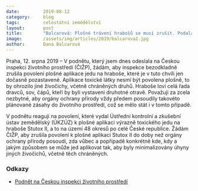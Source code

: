 ```yaml
---
date:         2019-08-12
category:     blog
tags:         celostátní zemědělství
layout:       post
title:        "Balcarová: Plošné trávení hrabošů se musí zrušit. Podala jsem podnět na Českou inspekci životního prostředí"
image:        /assets/img/articles/2019/balcarova2.jpg
author:       Dana Balcarová
---
```


Praha, 12. srpna 2019 – V podnětu, který jsem dnes odeslala na Českou inspekci životního prostředí (ČIŽP), žádám, aby inspekce bezodkladně zrušila povolení plošné aplikace jedu na hraboše, které je v tuto chvíli jen dočasně pozastavené. Aplikace toxické látky nesmí být povolena plošně, to by ohrozilo jiné živočichy, včetně chráněných druhů. Hraboše loví celá řada dravců, sov, čápů, kteří by byli vystaveni druhotné otravě. Považuji za zcela nezbytné, aby orgány ochrany přírody vždy předem posoudily takovéto plánované zásahy do životního prostředí, což se mělo stát i v tomto případě.

V podnětu reaguji na povolení, které vydal Ústřední kontrolní a zkušební ústav zemědělský (ÚKZÚZ) k plošné aplikaci výrazně toxického jedu na hraboše Stutox II, a to na území 48 okresů po celé České republice. Žádám ČIŽP, aby zrušila povolení k plošné aplikaci Stutox II do doby než orgány ochrany přírody posoudí, zda vůbec a popřípadě konkrétně kde, kdy a jakým způsobem se může jed aplikovat tak, aby byly minimalizovány úhyny jiných živočichů, včetně těch chráněných.

### Odkazy

* [Podnět na Českou inspekci životního prostředí](/assets/pdf/podnet-balcarova.pdf)
